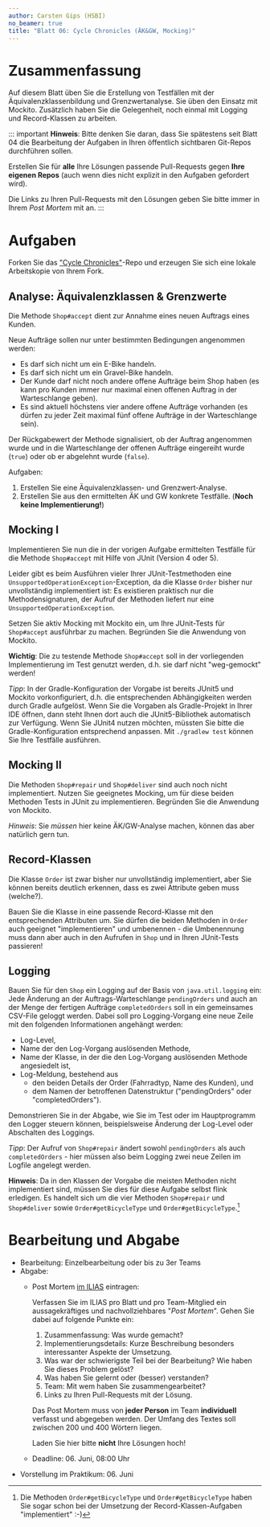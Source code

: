 ```yaml
---
author: Carsten Gips (HSBI)
no_beamer: true
title: "Blatt 06: Cycle Chronicles (ÄK&GW, Mocking)"
---
```


# Zusammenfassung

Auf diesem Blatt üben Sie die Erstellung von Testfällen mit der
Äquivalenzklassenbildung und Grenzwertanalyse. Sie üben den Einsatz mit Mockito.
Zusätzlich haben Sie die Gelegenheit, noch einmal mit Logging und Record-Klassen zu
arbeiten.

::: important
**Hinweis**: Bitte denken Sie daran, dass Sie spätestens seit Blatt 04 die
Bearbeitung der Aufgaben in Ihren öffentlich sichtbaren Git-Repos durchführen sollen.

Erstellen Sie für **alle** Ihre Lösungen passende Pull-Requests gegen **Ihre eigenen
Repos** (auch wenn dies nicht explizit in den Aufgaben gefordert wird).

Die Links zu Ihren Pull-Requests mit den Lösungen geben Sie bitte immer in Ihrem
*Post Mortem* mit an.
:::

# Aufgaben

Forken Sie das ["Cycle
Chronicles"](https://github.com/Programmiermethoden-CampusMinden/prog2_ybel_cyclechronicles)-Repo
und erzeugen Sie sich eine lokale Arbeitskopie von Ihrem Fork.

## Analyse: Äquivalenzklassen & Grenzwerte

Die Methode `Shop#accept` dient zur Annahme eines neuen Auftrags eines Kunden.

Neue Aufträge sollen nur unter bestimmten Bedingungen angenommen werden:

-   Es darf sich nicht um ein E-Bike handeln.
-   Es darf sich nicht um ein Gravel-Bike handeln.
-   Der Kunde darf nicht noch andere offene Aufträge beim Shop haben (es kann pro
    Kunden immer nur maximal einen offenen Auftrag in der Warteschlange geben).
-   Es sind aktuell höchstens vier andere offene Aufträge vorhanden (es dürfen zu
    jeder Zeit maximal fünf offene Aufträge in der Warteschlange sein).

Der Rückgabewert der Methode signalisiert, ob der Auftrag angenommen wurde und in die
Warteschlange der offenen Aufträge eingereiht wurde (`true`) oder ob er abgelehnt
wurde (`false`).

Aufgaben:

1.  Erstellen Sie eine Äquivalenzklassen- und Grenzwert-Analyse.
2.  Erstellen Sie aus den ermittelten ÄK und GW konkrete Testfälle. (**Noch keine
    Implementierung!**)

## Mocking I

Implementieren Sie nun die in der vorigen Aufgabe ermittelten Testfälle für die
Methode `Shop#accept` mit Hilfe von JUnit (Version 4 oder 5).

Leider gibt es beim Ausführen vieler Ihrer JUnit-Testmethoden eine
`UnsupportedOperationException`-Exception, da die Klasse `Order` bisher nur
unvollständig implementiert ist: Es existieren praktisch nur die Methodensignaturen,
der Aufruf der Methoden liefert nur eine `UnsupportedOperationException`.

Setzen Sie aktiv Mocking mit Mockito ein, um Ihre JUnit-Tests für `Shop#accept`
ausführbar zu machen. Begründen Sie die Anwendung von Mockito.

**Wichtig**: Die zu testende Methode `Shop#accept` soll in der vorliegenden
Implementierung im Test genutzt werden, d.h. sie darf nicht "weg-gemockt" werden!

*Tipp*: In der Gradle-Konfiguration der Vorgabe ist bereits JUnit5 und Mockito
vorkonfiguriert, d.h. die entsprechenden Abhängigkeiten werden durch Gradle
aufgelöst. Wenn Sie die Vorgaben als Gradle-Projekt in Ihrer IDE öffnen, dann steht
Ihnen dort auch die JUnit5-Bibliothek automatisch zur Verfügung. Wenn Sie JUnit4
nutzen möchten, müssten Sie bitte die Gradle-Konfiguration entsprechend anpassen. Mit
`./gradlew test` können Sie Ihre Testfälle ausführen.

## Mocking II

Die Methoden `Shop#repair` und `Shop#deliver` sind auch noch nicht implementiert.
Nutzen Sie geeignetes Mocking, um für diese beiden Methoden Tests in JUnit zu
implementieren. Begründen Sie die Anwendung von Mockito.

*Hinweis*: Sie *müssen* hier keine ÄK/GW-Analyse machen, können das aber natürlich
gern tun.

## Record-Klassen

Die Klasse `Order` ist zwar bisher nur unvollständig implementiert, aber Sie können
bereits deutlich erkennen, dass es zwei Attribute geben muss (welche?).

Bauen Sie die Klasse in eine passende Record-Klasse mit den entsprechenden Attributen
um. Sie dürfen die beiden Methoden in `Order` auch geeignet "implementieren" und
umbenennen - die Umbenennung muss dann aber auch in den Aufrufen in `Shop` und in
Ihren JUnit-Tests passieren!

## Logging

Bauen Sie für den `Shop` ein Logging auf der Basis von `java.util.logging` ein: Jede
Änderung an der Auftrags-Warteschlange `pendingOrders` und auch an der Menge der
fertigen Aufträge `completedOrders` soll in ein gemeinsames CSV-File geloggt werden.
Dabei soll pro Logging-Vorgang eine neue Zeile mit den folgenden Informationen
angehängt werden:

-   Log-Level,
-   Name der den Log-Vorgang auslösenden Methode,
-   Name der Klasse, in der die den Log-Vorgang auslösenden Methode angesiedelt ist,
-   Log-Meldung, bestehend aus
    -   den beiden Details der Order (Fahrradtyp, Name des Kunden), und
    -   dem Namen der betroffenen Datenstruktur ("pendingOrders" oder
        "completedOrders").

Demonstrieren Sie in der Abgabe, wie Sie im Test oder im Hauptprogramm den Logger
steuern können, beispielsweise Änderung der Log-Level oder Abschalten des Loggings.

*Tipp*: Der Aufruf von `Shop#repair` ändert sowohl `pendingOrders` als auch
`completedOrders` - hier müssen also beim Logging zwei neue Zeilen im Logfile
angelegt werden.

**Hinweis**: Da in den Klassen der Vorgabe die meisten Methoden nicht implementiert
sind, müssen Sie dies für diese Aufgabe selbst flink erledigen. Es handelt sich um
die vier Methoden `Shop#repair` und `Shop#deliver` sowie `Order#getBicycleType` und
`Order#getBicycleType`.[^1]

# Bearbeitung und Abgabe

-   Bearbeitung: Einzelbearbeitung oder bis zu 3er Teams
-   Abgabe:
    -   Post Mortem [im
        ILIAS](https://www.hsbi.de/elearning/goto.php?target=exc_1514856&client_id=FH-Bielefeld)
        eintragen:

        Verfassen Sie im ILIAS pro Blatt und pro Team-Mitglied ein aussagekräftiges
        und nachvollziehbares "*Post Mortem*". Gehen Sie dabei auf folgende Punkte
        ein:

        1.  Zusammenfassung: Was wurde gemacht?
        2.  Implementierungsdetails: Kurze Beschreibung besonders interessanter
            Aspekte der Umsetzung.
        3.  Was war der schwierigste Teil bei der Bearbeitung? Wie haben Sie dieses
            Problem gelöst?
        4.  Was haben Sie gelernt oder (besser) verstanden?
        5.  Team: Mit wem haben Sie zusammengearbeitet?
        6.  Links zu Ihren Pull-Requests mit der Lösung.

        Das Post Mortem muss von **jeder Person** im Team **individuell** verfasst
        und abgegeben werden. Der Umfang des Textes soll zwischen 200 und 400 Wörtern
        liegen.

        Laden Sie hier bitte **nicht** Ihre Lösungen hoch!

    -   Deadline: 06. Juni, 08:00 Uhr
-   Vorstellung im Praktikum: 06. Juni

[^1]: Die Methoden `Order#getBicycleType` und `Order#getBicycleType` haben Sie sogar
    schon bei der Umsetzung der Record-Klassen-Aufgaben "implementiert" :-)
